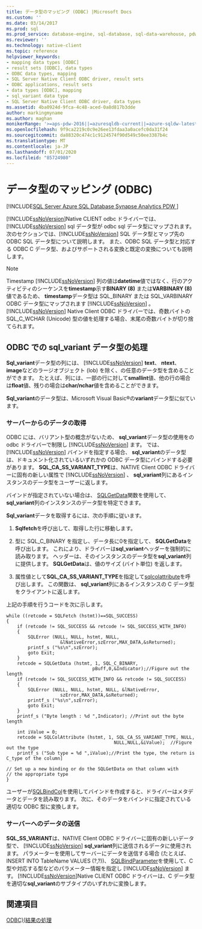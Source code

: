 ```yaml
---
title: データ型のマッピング (ODBC) |Microsoft Docs
ms.custom: ''
ms.date: 03/14/2017
ms.prod: sql
ms.prod_service: database-engine, sql-database, sql-data-warehouse, pdw
ms.reviewer: ''
ms.technology: native-client
ms.topic: reference
helpviewer_keywords:
- mapping data types [ODBC]
- result sets [ODBC], data types
- ODBC data types, mapping
- SQL Server Native Client ODBC driver, result sets
- ODBC applications, result sets
- data types [ODBC], mapping
- sql_variant data type
- SQL Server Native Client ODBC driver, data types
ms.assetid: 4ba0924d-9fca-4c48-aced-0a8d817b3dde
author: markingmyname
ms.author: maghan
monikerRange: '>=aps-pdw-2016||=azuresqldb-current||=azure-sqldw-latest||>=sql-server-2016||=sqlallproducts-allversions||>=sql-server-linux-2017||=azuresqldb-mi-current'
ms.openlocfilehash: 9f9ca2219c0c9e26ee13fdaa3a0acefc0da31f24
ms.sourcegitcommit: da88320c474c1c9124574f90d549c50ee3387b4c
ms.translationtype: MT
ms.contentlocale: ja-JP
ms.lasthandoff: 07/01/2020
ms.locfileid: "85724980"
---
```

# <a name="mapping-data-types-odbc"></a>データ型のマッピング (ODBC)
[!INCLUDE[SQL Server Azure SQL Database Synapse Analytics PDW ](../../includes/applies-to-version/sql-asdb-asdbmi-asdw-pdw.md)]

  [!INCLUDE[ssNoVersion](../../includes/ssnoversion-md.md)]Native CLIENT odbc ドライバーでは、 [!INCLUDE[ssNoVersion](../../includes/ssnoversion-md.md)] sql データ型が odbc sql データ型にマップされます。 次のセクションでは、[!INCLUDE[ssNoVersion](../../includes/ssnoversion-md.md)] SQL データ型とマップ先の ODBC SQL データ型について説明します。 また、ODBC SQL データ型と対応する ODBC C データ型、およびサポートされる変換と既定の変換についても説明します。  
  
> [!NOTE]  
>  Timestamp [!INCLUDE[ssNoVersion](../../includes/ssnoversion-md.md)] 列の値は**datetime**値ではなく、行のアクティビティのシーケンスを**timestamp**示す**BINARY (8)** または**VARBINARY (8)** 値であるため、 **timestamp**データ型は SQL_BINARY または SQL_VARBINARY ODBC データ型にマップされます [!INCLUDE[ssNoVersion](../../includes/ssnoversion-md.md)] 。 [!INCLUDE[ssNoVersion](../../includes/ssnoversion-md.md)] Native Client ODBC ドライバーでは、奇数バイトの SQL_C_WCHAR (Unicode) 型の値を処理する場合、末尾の奇数バイトが切り捨てられます。  
  
## <a name="dealing-with-sql_variant-data-type-in-odbc"></a>ODBC での sql_variant データ型の処理  
 **Sql_variant**データ型の列には、 [!INCLUDE[ssNoVersion](../../includes/ssnoversion-md.md)] **text**、 **ntext**、 **image**などのラージオブジェクト (lob) を除く、の任意のデータ型を含めることができます。 たとえば、列には、一部の行に対して**smallint**値、他の行の場合は**float**値、残りの場合は**char/nchar**値を含めることができます。  
  
 **Sql_variant**のデータ型は、Microsoft Visual Basic®の**variant**データ型に似ています。  
  
### <a name="retrieving-data-from-the-server"></a>サーバーからのデータの取得  
 ODBC には、バリアント型の概念がないため、 **sql_variant**データ型の使用をの odbc ドライバーで制限し [!INCLUDE[ssNoVersion](../../includes/ssnoversion-md.md)] ます。 では、 [!INCLUDE[ssNoVersion](../../includes/ssnoversion-md.md)] バインドを指定する場合、 **sql_variant**のデータ型は、ドキュメント化されているいずれかの ODBC データ型にバインドする必要があります。 **SQL_CA_SS_VARIANT_TYPE**は、NATIVE Client ODBC ドライバーに固有の新しい属性で [!INCLUDE[ssNoVersion](../../includes/ssnoversion-md.md)] 、 **sql_variant**列にあるインスタンスのデータ型をユーザーに返します。  
  
 バインドが指定されていない場合は、 [SQLGetData](../../relational-databases/native-client-odbc-api/sqlgetdata.md)関数を使用して、 **sql_variant**列のインスタンスのデータ型を特定できます。  
  
 **Sql_variant**データを取得するには、次の手順に従います。  
  
1.  **Sqlfetch**を呼び出して、取得した行に移動します。  
  
2.  型に SQL_C_BINARY を指定し、データ長に0を指定して、 **SQLGetData**を呼び出します。 これにより、ドライバーは**sql_variant**ヘッダーを強制的に読み取ります。 ヘッダーは、そのインスタンスのデータ型を**sql_variant**列に提供します。 **SQLGetData**は、値のサイズ (バイト単位) を返します。  
  
3.  属性値として**SQL_CA_SS_VARIANT_TYPE**を指定して[sqlcolattribute](../../relational-databases/native-client-odbc-api/sqlcolattribute.md)を呼び出します。 この関数は、 **sql_variant**列にあるインスタンスの C データ型をクライアントに返します。  
  
 上記の手順を行うコードを次に示します。  
  
```  
while ((retcode = SQLFetch (hstmt))==SQL_SUCCESS)  
{  
    if (retcode != SQL_SUCCESS && retcode != SQL_SUCCESS_WITH_INFO)  
    {  
        SQLError (NULL, NULL, hstmt, NULL,   
                    &lNativeError,szError,MAX_DATA,&sReturned);  
        printf_s ("%s\n",szError);  
        goto Exit;  
    }  
    retcode = SQLGetData (hstmt, 1, SQL_C_BINARY,   
                                pBuff,0,&Indicator);//Figure out the length  
    if (retcode != SQL_SUCCESS_WITH_INFO && retcode != SQL_SUCCESS)  
    {  
        SQLError (NULL, NULL, hstmt, NULL, &lNativeError,   
                    szError,MAX_DATA,&sReturned);  
        printf_s ("%s\n",szError);  
        goto Exit;  
    }  
    printf_s ("Byte length : %d ",Indicator); //Print out the byte length  
  
    int iValue = 0;  
    retcode = SQLColAttribute (hstmt, 1, SQL_CA_SS_VARIANT_TYPE, NULL,   
                                        NULL,NULL,&iValue);  //Figure out the type  
    printf_s ("Sub type = %d ",iValue);//Print the type, the return is C_type of the column]  
  
// Set up a new binding or do the SQLGetData on that column with   
// the appropriate type  
}  
```  
  
 ユーザーが[SQLBindCol](../../relational-databases/native-client-odbc-api/sqlbindcol.md)を使用してバインドを作成すると、ドライバーはメタデータとデータを読み取ります。 次に、そのデータをバインドに指定されている適切な ODBC 型に変換します。  
  
### <a name="sending-data-to-the-server"></a>サーバーへのデータの送信  
 **SQL_SS_VARIANT**は、NATIVE Client ODBC ドライバーに固有の新しいデータ型で、 [!INCLUDE[ssNoVersion](../../includes/ssnoversion-md.md)] **sql_variant**列に送信されるデータに使用されます。 パラメーターを使用してサーバーにデータを送信する場合 (たとえば、INSERT INTO TableName VALUES (?,?))、 [SQLBindParameter](../../relational-databases/native-client-odbc-api/sqlbindparameter.md)を使用して、C 型や対応する型などのパラメーター情報を指定し [!INCLUDE[ssNoVersion](../../includes/ssnoversion-md.md)] ます。 [!INCLUDE[ssNoVersion](../../includes/ssnoversion-md.md)]Native CLIENT ODBC ドライバーは、C データ型を適切な**sql_variant**のサブタイプのいずれかに変換します。  
  
## <a name="see-also"></a>関連項目  
 [ODBC&#41;&#40;結果の処理](../../relational-databases/native-client-odbc-results/processing-results-odbc.md)  
  
  
